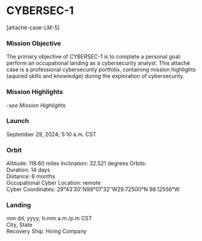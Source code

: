 # CYBERSEC-1
[attaché-case-LM-5]

### Mission Objective
The primary objective of CYBERSEC-1 is to complete a personal goal: perform an occupational landing as a cybersecurity analyst.  This attaché case is a professional cybersecurity portfolio, containing mission highlights (aquired skills and knowledge) during the exploration of cybersecurity.

### Mission Highlights
*-see Mission Highlights*

### Launch
September 29, 2024; 5:10 a.m. CST

### Orbit
Altitude: 118.60 miles
Inclination: 32.521 degrees
Orbits: <br>
Duration: 14 days <br>
Distance: 6 months <br>
Occupational Cyber Location: remote <br>
Cyber Coordinates: 29°43′30″N98°07′32″W29.72500°N 98.12556°W

### Landing
mm dd, yyyy; h:mm a.m./p.m CST <br>
City, State <br>
Recovery Ship: Hiring Company


